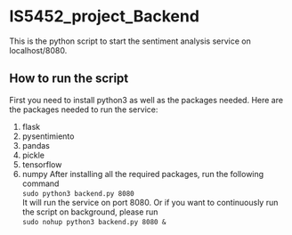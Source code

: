 # IS5452_project_Backend
This is the python script to start the sentiment analysis service on localhost/8080.  
## How to run the script  
First you need to install python3 as well as the packages needed.
Here are the packages needed to run the service:
1. flask
2. pysentimiento
3. pandas
4. pickle
5. tensorflow  
6. numpy
After installing all the required packages, run the following command  
`sudo python3 backend.py 8080`  
It will run the service on port 8080.
Or if you want to continuously run the script on background, please run  
`sudo nohup python3 backend.py 8080 &` 
